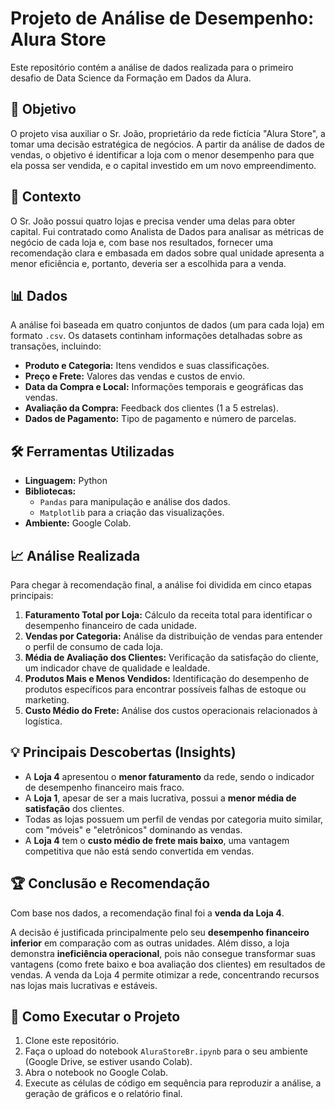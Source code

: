 # Projeto de Análise de Desempenho: Alura Store

Este repositório contém a análise de dados realizada para o primeiro desafio de Data Science da Formação em Dados da Alura.

## 🎯 Objetivo

O projeto visa auxiliar o Sr. João, proprietário da rede fictícia "Alura Store", a tomar uma decisão estratégica de negócios. A partir da análise de dados de vendas, o objetivo é identificar a loja com o menor desempenho para que ela possa ser vendida, e o capital investido em um novo empreendimento.

## 📖 Contexto

O Sr. João possui quatro lojas e precisa vender uma delas para obter capital. Fui contratado como Analista de Dados para analisar as métricas de negócio de cada loja e, com base nos resultados, fornecer uma recomendação clara e embasada em dados sobre qual unidade apresenta a menor eficiência e, portanto, deveria ser a escolhida para a venda.

## 📊 Dados

A análise foi baseada em quatro conjuntos de dados (um para cada loja) em formato `.csv`. Os datasets continham informações detalhadas sobre as transações, incluindo:

* **Produto e Categoria:** Itens vendidos e suas classificações.
* **Preço e Frete:** Valores das vendas e custos de envio.
* **Data da Compra e Local:** Informações temporais e geográficas das vendas.
* **Avaliação da Compra:** Feedback dos clientes (1 a 5 estrelas).
* **Dados de Pagamento:** Tipo de pagamento e número de parcelas.

## 🛠️ Ferramentas Utilizadas

* **Linguagem:** Python
* **Bibliotecas:**
    * `Pandas` para manipulação e análise dos dados.
    * `Matplotlib` para a criação das visualizações.
* **Ambiente:** Google Colab.

## 📈 Análise Realizada

Para chegar à recomendação final, a análise foi dividida em cinco etapas principais:

1.  **Faturamento Total por Loja:** Cálculo da receita total para identificar o desempenho financeiro de cada unidade.
2.  **Vendas por Categoria:** Análise da distribuição de vendas para entender o perfil de consumo de cada loja.
3.  **Média de Avaliação dos Clientes:** Verificação da satisfação do cliente, um indicador chave de qualidade e lealdade.
4.  **Produtos Mais e Menos Vendidos:** Identificação do desempenho de produtos específicos para encontrar possíveis falhas de estoque ou marketing.
5.  **Custo Médio do Frete:** Análise dos custos operacionais relacionados à logística.

## 💡 Principais Descobertas (Insights)

* A **Loja 4** apresentou o **menor faturamento** da rede, sendo o indicador de desempenho financeiro mais fraco.
* A **Loja 1**, apesar de ser a mais lucrativa, possui a **menor média de satisfação** dos clientes.
* Todas as lojas possuem um perfil de vendas por categoria muito similar, com "móveis" e "eletrônicos" dominando as vendas.
* A **Loja 4** tem o **custo médio de frete mais baixo**, uma vantagem competitiva que não está sendo convertida em vendas.

## 🏆 Conclusão e Recomendação

Com base nos dados, a recomendação final foi a **venda da Loja 4**.

A decisão é justificada principalmente pelo seu **desempenho financeiro inferior** em comparação com as outras unidades. Além disso, a loja demonstra **ineficiência operacional**, pois não consegue transformar suas vantagens (como frete baixo e boa avaliação dos clientes) em resultados de vendas. A venda da Loja 4 permite otimizar a rede, concentrando recursos nas lojas mais lucrativas e estáveis.

## 🚀 Como Executar o Projeto

1.  Clone este repositório.
2.  Faça o upload do notebook `AluraStoreBr.ipynb` para o seu ambiente (Google Drive, se estiver usando Colab).
3.  Abra o notebook no Google Colab.
4.  Execute as células de código em sequência para reproduzir a análise, a geração de gráficos e o relatório final.
